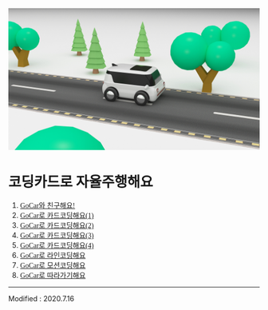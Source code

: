 
<div align="center">
<img src="Coding Car Driving.jpg">
</div>

# 코딩카드로 자율주행해요

 1. [<font face="맑은고딕">GoCar와 친구해요!</font>](lesson1)
 2. [<font face="맑은고딕">GoCar로 카드코딩해요(1)</font>](lesson2)
 3. [<font face="맑은고딕">GoCar로 카드코딩해요(2)</font>](lesson3)
 4. [<font face="맑은고딕">GoCar로 카드코딩해요(3)</font>](lesson4)
 5. [<font face="맑은고딕">GoCar로 카드코딩해요(4)</font>](lesson5)
 6. [<font face="맑은고딕">GoCar로 라인코딩해요</font>](lesson6)
 7. [<font face="맑은고딕">GoCar로 모션코딩해요</font>](lesson7)
 8. [<font face="맑은고딕">GoCar로 따라가기해요</font>](lesson8)


---

Modified : 2020.7.16